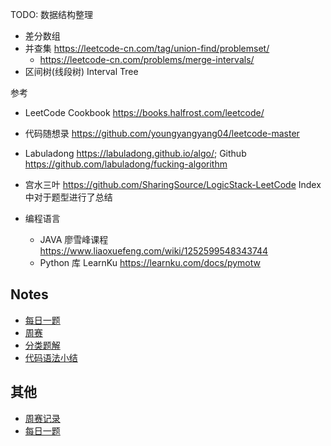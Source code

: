 TODO: 数据结构整理

- 差分数组
- 并查集 <https://leetcode-cn.com/tag/union-find/problemset/>
    - <https://leetcode-cn.com/problems/merge-intervals/>
- 区间树(线段树) Interval Tree

参考

- LeetCode Cookbook <https://books.halfrost.com/leetcode/>
- 代码随想录 <https://github.com/youngyangyang04/leetcode-master>
- Labuladong <https://labuladong.github.io/algo/>; Github <https://github.com/labuladong/fucking-algorithm>
- 宫水三叶 <https://github.com/SharingSource/LogicStack-LeetCode> Index 中对于题型进行了总结

- 编程语言
    - JAVA 廖雪峰课程 <https://www.liaoxuefeng.com/wiki/1252599548343744>
    - Python 库 LearnKu <https://learnku.com/docs/pymotw>

## Notes

- [每日一题](notes/daily.md)
- [周赛](notes/contests.md)
- [分类题解](notes/01-分类总结/分类.md)
- [代码语法小结](notes/language-parctise.md)

## 其他

- [周赛记录](./notes/contests.md)
- [每日一题](./notes/daily.md)
